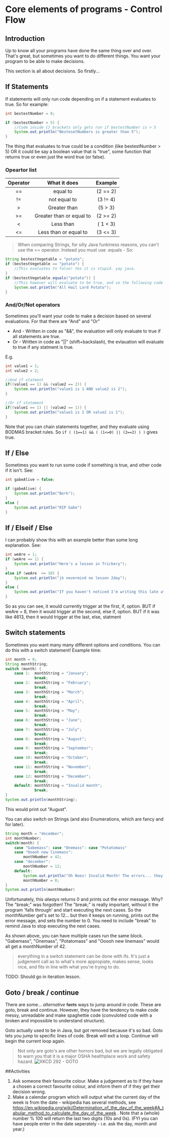 # Core elements of programs - Control Flow

## Introduction

Up to know all your programs have done the same thing over and over. That's great, but sometimes you want to do different things.
You want your program to be able to make decisions.

This section is all about decisions. So firstly...

## If Statements

If statements will only run code depending on if a statement evaluates to true. So for example:
```Java
int bestestNumber = 8;

if (bestestNumber > 5) {
	//Code inside {} brackets only gets run if bestestNumber is > 5
	System.out.println("BestesetNumbers is greater than 5");
}
```

The thing that evaluates to true could be a condition (like bestestNumber > 5) OR it could be say a boolean value that is "true", some function that returns true or even just the word true (or false).

### Opeartor list
**Operator**|**What it does**|**Example**
:-----:|:-----:|:-----:
==|equal to|(2 == 2)
!=|not equal to|(3 != 4)
\>|Greater than|(5 > 3)
\>=|Greater than or equal to|(2 >= 2)
\<|Less than|( 1 < 3)
\<=|Less than or equal to|(3 <= 3)

> When comparing Strings, for silly Java funkiness reasons, you can't use the == operator. Instead you must use .equals - So:
```Java
String bestestVegetable = "potato";
if (bestestVegetable == "potato") {
	//This evaluates to false! Yes it is stupid. yay java.
}
if (bestestVegetable.equals("potato")) {
	//This however will evaluate to be true, and so the following code will run.
	System.out.println("All Hail Lord Potato");
}
```

### And/Or/Not operators
Sometimes you'll want your code to make a decision based on several evaluations.
For that there are "And" and "Or"
* And - Written in code as "&&", the evaluation will only evaluate to true if all statements are true.
* Or - Written in code as "||" (shift+backslash), the evlauation will evaluate to true if any statment is true.

E.g.
```Java
int value1 = 1;
int value2 = 2;

//And if statment
if((value1 == 1) && (value2 == 2)) {
	System.out.println("value1 is 1 AND value2 is 2");
}

//Or if statement
if((value1 == 1) || (value2 == 1)) {
	System.out.println("value1 is 1 OR value2 is 1");
}
```

Note that you can chain statements together, and they evaluate using BODMAS bracket rules. So ```if ( (1==1) && ( (1<=0) || (2==2) ) )``` gives true.

## If / Else
Sometimes you want to run some code if something is true, and other code if it isn't.
See:
```Java
int gabeAlive = false;

if (gabeAlive) {
	System.out.println("Bork");
}
else {
	System.out.println("RIP Gabe")
}
```

## If / Elseif / Else
I can probably show this with an example better than some long explanation. See:
```Java
int weAre = 1;
if (weAre == 1) {
	System.out.println("Here's a lesson in Trickery");
}
else if (weAre  <= 10) {
	System.out.println("jk nevermind no lesson 2day");
}
else {
	System.out.println("If you haven't noticed I'm writing this late at night.");
}
```

So as you can see, it would currently trigger at the first, if, option. BUT if weAre = 8, then it would trigger at the second, else if,  option. BUT if it was like 4613, then it would trigger at the last, else, statment

## Switch statements
Sometimes you want many many different options and conditions. You can do this with a switch statement! Example time:
```Java
int month = 8;
String monthString;
switch (month) {
	case 1:  monthString = "January";
			 break;
	case 2:  monthString = "February";
			 break;
	case 3:  monthString = "March";
			 break;
	case 4:  monthString = "April";
			 break;
	case 5:  monthString = "May";
			 break;
	case 6:  monthString = "June";
			 break;
	case 7:  monthString = "July";
			 break;
	case 8:  monthString = "August";
			 break;
	case 9:  monthString = "September";
			 break;
	case 10: monthString = "October";
			 break;
	case 11: monthString = "November";
			 break;
	case 12: monthString = "December";
			 break;
	default: monthString = "Invalid month";
			 break;
}
System.out.println(monthString);
```
This would print out "August".

You can also switch on Strings (and also Enumerations, which are fancy and for later).

```Java
String month = "december";
int monthNumber;
switch(month) {
	case "Gabemass": case "Onemass": case "Potatomass"
	case "Ooooh new linemass":
		monthNumber = 42;
	case "december":
		monthNumber = 12;
	default:
		System.out.println("Oh Noes! Invalid Month! The errors... they're coming (dundundun)");
		monthNumber = 0;
}
System.out.println(monthNumber)
```
Unfortunately, this *always* returns 0 and prints out the error message. Why? The "break;" was forgotten!
The "break;" is really important, without it the program 'falls through' and start executing the next cases. So the monthNumber get's set to 12... but then it keeps on running, prints out the error message, and sets the number to 0. You need to include "break" to remind Java to stop executing the next cases.

As shown above, you can have multiple cases run the same block. "Gabemass", "Onemass", "Potatomass" and "Ooooh new linemass" would all get a monthNumber of 42.

> everything in a switch statement can be done with ifs. It's just a judgement call as to what's more appropiate, makes sense, looks nice, and fits in line with what you're trying to do.

TODO: Should go in iteration lesson.
## Goto / break / continue
There are some... *alternative* ~~facts~~ ways to jump around in code.
These are goto, break and continue. However, they have the tendency to make code messy, unreadable and make spaghettie code (convuloted code with a broken and impossible to understand structure).

Goto actually used to be in Java, but got removed because it's so bad.
Goto lets you jump to specific lines of code.
Break will exit a loop.
Continue will begin the current loop again.

> Not only are goto's are other horrors bad, but we are legally obligated to warn you that it is a major OSHA healthplace work and safety hazard.
![XKCD 292 - GOTO](https://imgs.xkcd.com/comics/goto.png)

##Activities
1. Ask someone their favourite colour. Make a judgement as to if they have a chosen a correct favourite colour, and inform them of if they get their decision wrong.
2. Make a calendar program which will output what the current day of the week is from the date - wikipedia has several methods, see https://en.wikipedia.org/wiki/Determination_of_the_day_of_the_week#A_tabular_method_to_calculate_the_day_of_the_week . Note that a (whole) number % 100 will return the last two digits (10s and 0s). (FYI you can have people enter in the date seperately - i.e. ask the day, month and year.)
